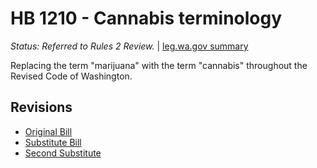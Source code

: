 # HB 1210 - Cannabis terminology
*Status: Referred to Rules 2 Review.* | [leg.wa.gov summary](https://app.leg.wa.gov/billsummary?BillNumber=1210&Year=2021)

Replacing the term "marijuana" with the term "cannabis" throughout the Revised Code of Washington.

## Revisions
* [Original Bill](1/)
* [Substitute Bill](S/)
* [Second Substitute](S2/)